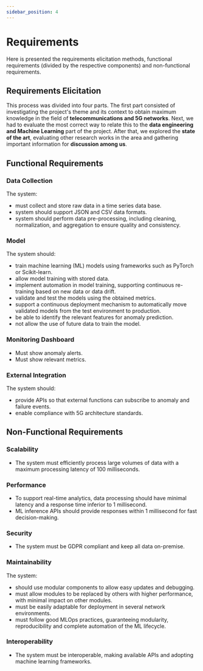 ```yaml
---
sidebar_position: 4
---
```


# Requirements
Here is presented the requirements elicitation methods, functional requirements (divided by the respective components) and non-functional requirements.

## Requirements Elicitation
This process was divided into four parts. The first part consisted of investigating the project's theme and its context to obtain maximum knowledge in the field of **telecommunications and 5G networks**. Next, we had to evaluate the most correct way to relate this to the **data engineering and Machine Learning** part of the project. After that, we explored the **state of the art**, evaluating other research works in the area and gathering important information for **discussion among us**.


## Functional Requirements

### Data Collection 
The system: 
- must collect and store raw data in a time series data base. 
- system should support JSON and CSV data formats. 
- system should perform data pre-processing, including cleaning, normalization, and aggregation to ensure quality and consistency. 

### Model 
The system should:
- train machine learning (ML) models using frameworks such as PyTorch or Scikit-learn. 
- allow model training with stored data. 
- implement automation in model training, supporting continuous re-training based on new data or data drift. 
- validate and test the models using the obtained metrics. 
- support a continuous deployment mechanism to automatically move validated models from the test environment to production. 
- be able to identify the relevant features for anomaly prediction. 
- not allow the use of future data to train the model. 


### Monitoring Dashboard

- Must show anomaly alerts. 
- Must show relevant metrics. 


### External Integration 
The system should:
- provide APIs so that external functions can subscribe to anomaly and failure events. 
- enable compliance with 5G architecture standards. 

## Non-Functional Requirements 

### Scalability 

- The system must efficiently process large volumes of data with a maximum processing latency of 100 milliseconds. 

### Performance 

- To support real-time analytics, data processing should have minimal latency and a response time inferior to 1 millisecond. 
- ML inference APIs should provide responses within 1 millisecond for fast decision-making. 

### Security 

- The system must be GDPR compliant and keep all data on-premise. 

### Maintainability 
The system: 
- should use modular components to allow easy updates and debugging. 
- must allow modules to be replaced by others with higher performance, with minimal impact on other modules. 
- must be easily adaptable for deployment in several network environments. 
- must follow good MLOps practices, guaranteeing modularity, reproducibility and complete automation of the ML lifecycle. 


### Interoperability 

- The system must be interoperable, making available APIs and adopting machine learning frameworks. 